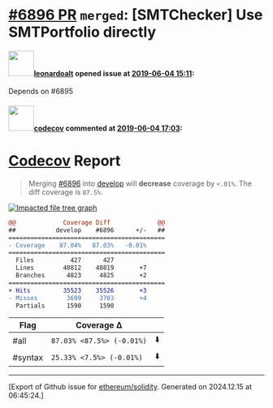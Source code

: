 # [\#6896 PR](https://github.com/ethereum/solidity/pull/6896) `merged`: [SMTChecker] Use SMTPortfolio directly

#### <img src="https://avatars.githubusercontent.com/u/504195?u=ce2facd14af9fd474ebff49f0d44891f56f7500f&v=4" width="50">[leonardoalt](https://github.com/leonardoalt) opened issue at [2019-06-04 15:11](https://github.com/ethereum/solidity/pull/6896):

Depends on #6895 

#### <img src="https://avatars.githubusercontent.com/in/254?v=4" width="50">[codecov](https://github.com/apps/codecov) commented at [2019-06-04 17:03](https://github.com/ethereum/solidity/pull/6896#issuecomment-498758474):

# [Codecov](https://codecov.io/gh/ethereum/solidity/pull/6896?src=pr&el=h1) Report
> Merging [#6896](https://codecov.io/gh/ethereum/solidity/pull/6896?src=pr&el=desc) into [develop](https://codecov.io/gh/ethereum/solidity/commit/95e6b2e40d08fc780691a6def68d462101520dca?src=pr&el=desc) will **decrease** coverage by `<.01%`.
> The diff coverage is `87.5%`.

[![Impacted file tree graph](https://codecov.io/gh/ethereum/solidity/pull/6896/graphs/tree.svg?width=650&token=87PGzVEwU0&height=150&src=pr)](https://codecov.io/gh/ethereum/solidity/pull/6896?src=pr&el=tree)

```diff
@@             Coverage Diff             @@
##           develop    #6896      +/-   ##
===========================================
- Coverage    87.04%   87.03%   -0.01%     
===========================================
  Files          427      427              
  Lines        40812    40819       +7     
  Branches      4823     4825       +2     
===========================================
+ Hits         35523    35526       +3     
- Misses        3699     3703       +4     
  Partials      1590     1590
```

| Flag | Coverage Δ | |
|---|---|---|
| #all | `87.03% <87.5%> (-0.01%)` | :arrow_down: |
| #syntax | `25.33% <7.5%> (-0.01%)` | :arrow_down: |


-------------------------------------------------------------------------------



[Export of Github issue for [ethereum/solidity](https://github.com/ethereum/solidity). Generated on 2024.12.15 at 06:45:24.]
